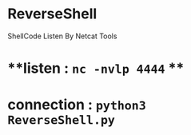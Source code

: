 # ReverseShell
ShellCode Listen By Netcat Tools
# **listen : `nc -nvlp 4444` **
# **connection : `python3 ReverseShell.py`**
